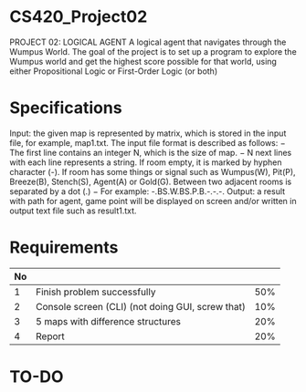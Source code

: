 # CS420_Project02
PROJECT 02: LOGICAL AGENT
A logical agent that navigates through the  Wumpus World. The goal of the project is to set up a program to explore the Wumpus world and get the highest score possible 
for that world, using either Propositional Logic or First-Order Logic (or both)

# Specifications
Input: the given map is represented by matrix, which is stored in the input file, for example, map1.txt. 
The input file format is described as follows:
− The first line contains an integer N, which is the size of map.
− N next lines with each line represents a string. If room empty, it is marked by hyphen character 
(-). If room has some things or signal such as Wumpus(W), Pit(P), Breeze(B), Stench(S), 
Agent(A) or Gold(G). Between two adjacent rooms is separated by a dot (.)
− For example: -.BS.W.BS.P.B.-.-.-.
Output: a result with path for agent, game point will be displayed on screen and/or written in output 
text file such as result1.txt.

# Requirements
| No |                                                  |     |
|----|--------------------------------------------------|-----|
| 1  | Finish problem successfully                      | 50% |
| 2  | Console screen (CLI) (not doing GUI, screw that) | 10% |
| 3  | 5 maps with difference structures                | 20% |
| 4  | Report                                           | 20% |

# TO-DO
